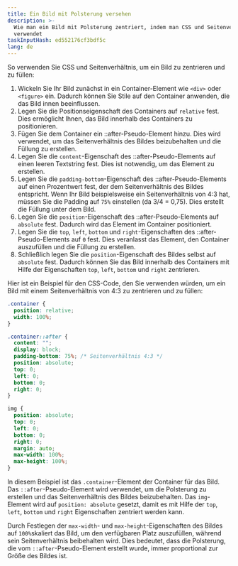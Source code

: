 ```yaml
---
title: Ein Bild mit Polsterung versehen
description: >-
  Wie man ein Bild mit Polsterung zentriert, indem man CSS und Seitenverhältnis
  verwendet
taskInputHash: ed552176cf3bdf5c
lang: de
---
```

So verwenden Sie CSS und Seitenverhältnis, um ein Bild zu zentrieren und zu füllen:

1. Wickeln Sie Ihr Bild zunächst in ein Container-Element wie `<div>` oder `<figure>` ein. Dadurch können Sie Stile auf den Container anwenden, die das Bild innen beeinflussen.
2. Legen Sie die Positionseigenschaft des Containers auf `relative` fest. Dies ermöglicht Ihnen, das Bild innerhalb des Containers zu positionieren.
3. Fügen Sie dem Container ein ::after-Pseudo-Element hinzu. Dies wird verwendet, um das Seitenverhältnis des Bildes beizubehalten und die Füllung zu erstellen.
4. Legen Sie die `content`-Eigenschaft des ::after-Pseudo-Elements auf einen leeren Textstring fest. Dies ist notwendig, um das Element zu erstellen.
5. Legen Sie die `padding-bottom`-Eigenschaft des ::after-Pseudo-Elements auf einen Prozentwert fest, der dem Seitenverhältnis des Bildes entspricht. Wenn Ihr Bild beispielsweise ein Seitenverhältnis von 4:3 hat, müssen Sie die Padding auf `75%` einstellen (da 3/4 = 0,75). Dies erstellt die Füllung unter dem Bild.
6. Legen Sie die `position`-Eigenschaft des ::after-Pseudo-Elements auf `absolute` fest. Dadurch wird das Element im Container positioniert.
7. Legen Sie die `top`, `left`, `bottom` und `right`-Eigenschaften des ::after-Pseudo-Elements auf `0` fest. Dies veranlasst das Element, den Container auszufüllen und die Füllung zu erstellen.
8. Schließlich legen Sie die `position`-Eigenschaft des Bildes selbst auf `absolute` fest. Dadurch können Sie das Bild innerhalb des Containers mit Hilfe der Eigenschaften `top`, `left`, `bottom` und `right` zentrieren.

Hier ist ein Beispiel für den CSS-Code, den Sie verwenden würden, um ein Bild mit einem Seitenverhältnis von 4:3 zu zentrieren und zu füllen:

```css
.container {
  position: relative;
  width: 100%;
}

.container::after {
  content: "";
  display: block;
  padding-bottom: 75%; /* Seitenverhältnis 4:3 */
  position: absolute;
  top: 0;
  left: 0;
  bottom: 0;
  right: 0;
}

img {
  position: absolute;
  top: 0;
  left: 0;
  bottom: 0;
  right: 0;
  margin: auto;
  max-width: 100%;
  max-height: 100%;
}
```

In diesem Beispiel ist das `.container`-Element der Container für das Bild. Das `::after`-Pseudo-Element wird verwendet, um die Polsterung zu erstellen und das Seitenverhältnis des Bildes beizubehalten. Das `img`-Element wird auf `position: absolute` gesetzt, damit es mit Hilfe der `top`, `left`, `bottom` und `right` Eigenschaften zentriert werden kann.

Durch Festlegen der `max-width`- und `max-height`-Eigenschaften des Bildes auf `100%`skaliert das Bild, um den verfügbaren Platz auszufüllen, während sein Seitenverhältnis beibehalten wird. Dies bedeutet, dass die Polsterung, die vom `::after`-Pseudo-Element erstellt wurde, immer proportional zur Größe des Bildes ist.
